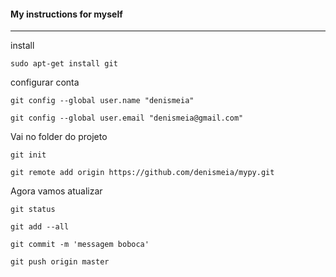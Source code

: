 

#### My instructions for myself
---
install

	sudo apt-get install git


configurar conta

	git config --global user.name "denismeia"

	git config --global user.email "denismeia@gmail.com"


Vai no folder do projeto

	git init

	git remote add origin https://github.com/denismeia/mypy.git


Agora vamos atualizar

	git status

	git add --all

	git commit -m 'messagem boboca'

	git push origin master

